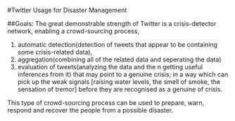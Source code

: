 #Twitter Usage for Disaster Management

##Goals:
The great demonstrable strength of Twitter is a crisis-detector network, enabling a crowd-sourcing process, 
1. automatic detection(detection of tweets that appear to be containing some crisis-related data),
2. aggregation(combining all of the related data and seperating the data)
3. evaluation of tweets(analyzing the data and the n getting useful inferences from it) that may point to a genuine crisis; in a way which can pick up the weak signals [raising water levels, the smell of smoke, the sensation of tremor] before they are recognised as a genuine of crisis.

This type of crowd-sourcing process can be used to prepare, warn, respond and recover the people from a possible disaster.
